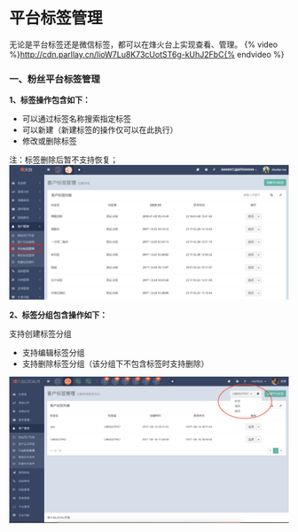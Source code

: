 # 平台标签管理

无论是平台标签还是微信标签，都可以在烽火台上实现查看、管理。
{% video %}http://cdn.parllay.cn/lioW7Lu8K73cUotST6g-kUhJ2FbC{% endvideo %}
### 一、粉丝平台标签管理

**1、标签操作包含如下：**

* 可以通过标签名称搜索指定标签
* 可以新建（新建标签的操作仅可以在此执行）
* 修改或删除标签

注：标签删除后暂不支持恢复；  
![](/assets/1516358081.png)

**2、标签分组包含操作如下：**

支持创建标签分组

* 支持编辑标签分组
* 支持删除标签分组（该分组下不包含标签时支持删除）

![](/assets/微信图片_20180329171319.jpg)

